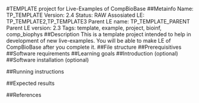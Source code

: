 #TEMPLATE project for Live-Examples of CompBioBase
##Metainfo
Name: TP_TEMPLATE
Version: 2.4
Status: RAW
Assosiated LE: TP_TEMPLATE2,TP_TEMPLATE3
Parent LE name: TP_TEMPLATE_PARENT
Parent LE version: 2.3
Tags: template, example, project, bioinf, comp_biophys
##Description
This is a template project intended to help in development of new live-examples. You will be able to make LE of CompBioBase after you complete it.
##File structure
##Prerequisitives
##Software requirements
##Learning goals
##Introduction (optional)
##Software installation (optional)

##Running instructions

##Expected results


##References

